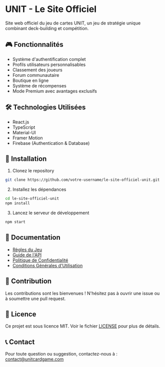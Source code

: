 # UNIT - Le Site Officiel

Site web officiel du jeu de cartes UNIT, un jeu de stratégie unique combinant deck-building et compétition.

## 🎮 Fonctionnalités

- Système d'authentification complet
- Profils utilisateurs personnalisables
- Classement des joueurs
- Forum communautaire
- Boutique en ligne
- Système de récompenses
- Mode Premium avec avantages exclusifs

## 🛠 Technologies Utilisées

- React.js
- TypeScript
- Material-UI
- Framer Motion
- Firebase (Authentication & Database)

## 🚀 Installation

1. Clonez le repository
```bash
git clone https://github.com/votre-username/le-site-officiel-unit.git
```

2. Installez les dépendances
```bash
cd le-site-officiel-unit
npm install
```

3. Lancez le serveur de développement
```bash
npm start
```

## 📝 Documentation

- [Règles du Jeu](/docs/rules.md)
- [Guide de l'API](/docs/api.md)
- [Politique de Confidentialité](/privacy)
- [Conditions Générales d'Utilisation](/terms)

## 🤝 Contribution

Les contributions sont les bienvenues ! N'hésitez pas à ouvrir une issue ou à soumettre une pull request.

## 📄 Licence

Ce projet est sous licence MIT. Voir le fichier [LICENSE](LICENSE) pour plus de détails.

## 📞 Contact

Pour toute question ou suggestion, contactez-nous à : contact@unitcardgame.com
